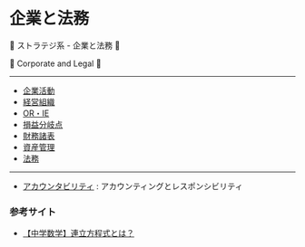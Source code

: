 # 企業と法務

:dog: ストラテジ系 - 企業と法務 :dog:

:dog: Corporate and Legal :dog:

---

- [企業活動](corporate_activities.md)
- [経営組織](management_organization.md)
- [OR・IE](or_ie.md)
- [損益分岐点](break_even_point.md)
- [財務諸表](financial_statements.md)
- [資産管理](asset_management.md)
- [法務](legal.md)

---

- [アカウンタビリティ](accountability.md) : アカウンティングとレスポンシビリティ

### 参考サイト

- [【中学数学】連立方程式とは？](https://std-ie.jp/tips/tips228.html)

